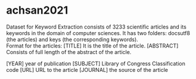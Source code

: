 # achsan2021
Dataset for Keyword Extraction consists of 3233 scientific articles and its keywords in the domain of computer sciences.
It has two folders: docsutf8 (the articles) and keys (the corresponding keywords).<br/>
Format for the articles:
[TITLE]
It is the title of the article.
[ABSTRACT]
Consists of full length of the abstract of the article.

[YEAR] year of publication
[SUBJECT] Library of Congress Classification code
[URL] URL to the article
[JOURNAL] the source of the article
